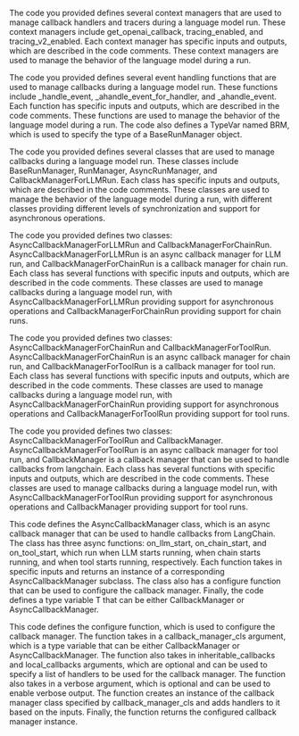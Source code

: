 The code you provided defines several context managers that are used to manage callback handlers and tracers during a language model run. These context managers include get_openai_callback, tracing_enabled, and tracing_v2_enabled. Each context manager has specific inputs and outputs, which are described in the code comments. These context managers are used to manage the behavior of the language model during a run.

The code you provided defines several event handling functions that are used to manage callbacks during a language model run. These functions include _handle_event, _ahandle_event_for_handler, and _ahandle_event. Each function has specific inputs and outputs, which are described in the code comments. These functions are used to manage the behavior of the language model during a run. The code also defines a TypeVar named BRM, which is used to specify the type of a BaseRunManager object.

The code you provided defines several classes that are used to manage callbacks during a language model run. These classes include BaseRunManager, RunManager, AsyncRunManager, and CallbackManagerForLLMRun. Each class has specific inputs and outputs, which are described in the code comments. These classes are used to manage the behavior of the language model during a run, with different classes providing different levels of synchronization and support for asynchronous operations.

The code you provided defines two classes: AsyncCallbackManagerForLLMRun and CallbackManagerForChainRun. AsyncCallbackManagerForLLMRun is an async callback manager for LLM run, and CallbackManagerForChainRun is a callback manager for chain run. Each class has several functions with specific inputs and outputs, which are described in the code comments. These classes are used to manage callbacks during a language model run, with AsyncCallbackManagerForLLMRun providing support for asynchronous operations and CallbackManagerForChainRun providing support for chain runs.

The code you provided defines two classes: AsyncCallbackManagerForChainRun and CallbackManagerForToolRun. AsyncCallbackManagerForChainRun is an async callback manager for chain run, and CallbackManagerForToolRun is a callback manager for tool run. Each class has several functions with specific inputs and outputs, which are described in the code comments. These classes are used to manage callbacks during a language model run, with AsyncCallbackManagerForChainRun providing support for asynchronous operations and CallbackManagerForToolRun providing support for tool runs.

The code you provided defines two classes: AsyncCallbackManagerForToolRun and CallbackManager. AsyncCallbackManagerForToolRun is an async callback manager for tool run, and CallbackManager is a callback manager that can be used to handle callbacks from langchain. Each class has several functions with specific inputs and outputs, which are described in the code comments. These classes are used to manage callbacks during a language model run, with AsyncCallbackManagerForToolRun providing support for asynchronous operations and CallbackManager providing support for tool runs.

This code defines the AsyncCallbackManager class, which is an async callback manager that can be used to handle callbacks from LangChain. The class has three async functions: on_llm_start, on_chain_start, and on_tool_start, which run when LLM starts running, when chain starts running, and when tool starts running, respectively. Each function takes in specific inputs and returns an instance of a corresponding AsyncCallbackManager subclass. The class also has a configure function that can be used to configure the callback manager. Finally, the code defines a type variable T that can be either CallbackManager or AsyncCallbackManager.

This code defines the configure function, which is used to configure the callback manager. The function takes in a callback_manager_cls argument, which is a type variable that can be either CallbackManager or AsyncCallbackManager. The function also takes in inheritable_callbacks and local_callbacks arguments, which are optional and can be used to specify a list of handlers to be used for the callback manager. The function also takes in a verbose argument, which is optional and can be used to enable verbose output. The function creates an instance of the callback manager class specified by callback_manager_cls and adds handlers to it based on the inputs. Finally, the function returns the configured callback manager instance.

